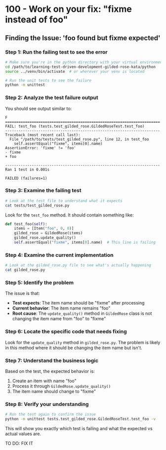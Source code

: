# 100 - Work on your fix: "fixme instead of foo"

## Finding the Issue: 'foo found but fixme expected'

### Step 1: Run the failing test to see the error

```bash
# Make sure you're in the python directory with your virtual environment activated
cd /path/to/learning-test-driven-development-gilded-rose-kata/python
source ../venv/bin/activate  # or wherever your venv is located

# Run the unit tests to see the failure
python -m unittest
```

### Step 2: Analyze the test failure output

You should see output similar to:
```
F
======================================================================
FAIL: test_foo (tests.test_gilded_rose.GildedRoseTest.test_foo)
----------------------------------------------------------------------
Traceback (most recent call last):
  File "/path/to/tests/test_gilded_rose.py", line 12, in test_foo
    self.assertEqual("fixme", items[0].name)
AssertionError: 'fixme' != 'foo'
- fixme
+ foo

----------------------------------------------------------------------
Ran 1 test in 0.001s

FAILED (failures=1)
```

### Step 3: Examine the failing test

```bash
# Look at the test file to understand what it expects
cat tests/test_gilded_rose.py
```

Look for the `test_foo` method. It should contain something like:
```python
def test_foo(self):
    items = [Item("foo", 0, 0)]
    gilded_rose = GildedRose(items)
    gilded_rose.update_quality()
    self.assertEqual("fixme", items[0].name)  # This line is failing
```

### Step 4: Examine the current implementation

```bash
# Look at the gilded_rose.py file to see what's actually happening
cat gilded_rose.py
```

### Step 5: Identify the problem

The issue is that:
- **Test expects**: The item name should be "fixme" after processing
- **Current behavior**: The item name remains "foo" 
- **Root cause**: The `update_quality()` method in `GildedRose` class is not changing the item name from "foo" to "fixme"

### Step 6: Locate the specific code that needs fixing

Look for the `update_quality` method in `gilded_rose.py`. The problem is likely in this method where it should be changing the item name but isn't.

### Step 7: Understand the business logic

Based on the test, the expected behavior is:
1. Create an item with name "foo"
2. Process it through `GildedRose.update_quality()`
3. The item name should change to "fixme"

### Step 8: Verify your understanding

```bash
# Run the test again to confirm the issue
python -m unittest tests.test_gilded_rose.GildedRoseTest.test_foo -v
```

This will show you exactly which test is failing and what the expected vs actual values are.


TO DO: FIX IT